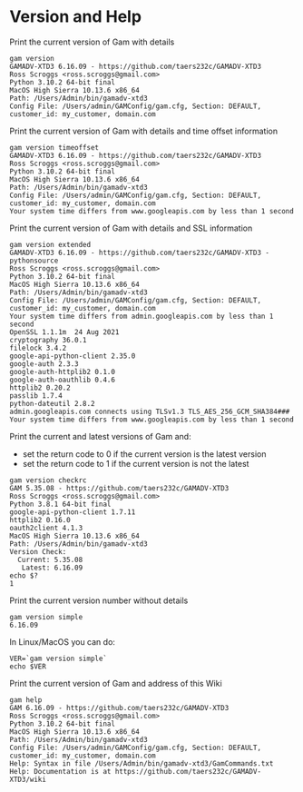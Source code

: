 # Version and Help

Print the current version of Gam with details
```
gam version
GAMADV-XTD3 6.16.09 - https://github.com/taers232c/GAMADV-XTD3
Ross Scroggs <ross.scroggs@gmail.com>
Python 3.10.2 64-bit final
MacOS High Sierra 10.13.6 x86_64
Path: /Users/Admin/bin/gamadv-xtd3
Config File: /Users/admin/GAMConfig/gam.cfg, Section: DEFAULT, customer_id: my_customer, domain.com
```

Print the current version of Gam with details and time offset information
```
gam version timeoffset
GAMADV-XTD3 6.16.09 - https://github.com/taers232c/GAMADV-XTD3
Ross Scroggs <ross.scroggs@gmail.com>
Python 3.10.2 64-bit final
MacOS High Sierra 10.13.6 x86_64
Path: /Users/Admin/bin/gamadv-xtd3
Config File: /Users/admin/GAMConfig/gam.cfg, Section: DEFAULT, customer_id: my_customer, domain.com
Your system time differs from www.googleapis.com by less than 1 second
```

Print the current version of Gam with details and SSL information
```
gam version extended
GAMADV-XTD3 6.16.09 - https://github.com/taers232c/GAMADV-XTD3 - pythonsource
Ross Scroggs <ross.scroggs@gmail.com>
Python 3.10.2 64-bit final
MacOS High Sierra 10.13.6 x86_64
Path: /Users/Admin/bin/gamadv-xtd3
Config File: /Users/admin/GAMConfig/gam.cfg, Section: DEFAULT, customer_id: my_customer, domain.com
Your system time differs from admin.googleapis.com by less than 1 second
OpenSSL 1.1.1m  24 Aug 2021
cryptography 36.0.1
filelock 3.4.2
google-api-python-client 2.35.0
google-auth 2.3.3
google-auth-httplib2 0.1.0
google-auth-oauthlib 0.4.6
httplib2 0.20.2
passlib 1.7.4
python-dateutil 2.8.2
admin.googleapis.com connects using TLSv1.3 TLS_AES_256_GCM_SHA384###
Your system time differs from www.googleapis.com by less than 1 second
```

Print the current and latest versions of Gam and:
* set the return code to 0 if the current version is the latest version
* set the return code to 1 if the current version is not the latest
```
gam version checkrc
GAM 5.35.08 - https://github.com/taers232c/GAMADV-XTD3
Ross Scroggs <ross.scroggs@gmail.com>
Python 3.8.1 64-bit final
google-api-python-client 1.7.11
httplib2 0.16.0
oauth2client 4.1.3
MacOS High Sierra 10.13.6 x86_64
Path: /Users/Admin/bin/gamadv-xtd3
Version Check:
  Current: 5.35.08
   Latest: 6.16.09
echo $?
1
```

Print the current version number without details
```
gam version simple
6.16.09
```
In Linux/MacOS you can do:
```
VER=`gam version simple`
echo $VER
```
Print the current version of Gam and address of this Wiki
```
gam help
GAM 6.16.09 - https://github.com/taers232c/GAMADV-XTD3
Ross Scroggs <ross.scroggs@gmail.com>
Python 3.10.2 64-bit final
MacOS High Sierra 10.13.6 x86_64
Path: /Users/Admin/bin/gamadv-xtd3
Config File: /Users/admin/GAMConfig/gam.cfg, Section: DEFAULT, customer_id: my_customer, domain.com
Help: Syntax in file /Users/Admin/bin/gamadv-xtd3/GamCommands.txt
Help: Documentation is at https://github.com/taers232c/GAMADV-XTD3/wiki
```
